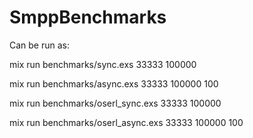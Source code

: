 # SmppBenchmarks

Can be run as:

  mix run benchmarks/sync.exs 33333 100000

  mix run benchmarks/async.exs 33333 100000 100

  mix run benchmarks/oserl_sync.exs 33333 100000

  mix run benchmarks/oserl_async.exs 33333 100000 100

